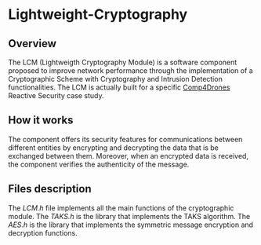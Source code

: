 # Lightweight-Cryptography
## Overview
The LCM (Lightweigth Cryptography Module) is a software component proposed to improve network performance through the implementation of a Cryptographic Scheme with Cryptography and Intrusion Detection functionalities.
The LCM is actually built for a specific [Comp4Drones](https://www.comp4drones.eu) Reactive Security case study.
## How it works
The  component offers its security features for communications between different entities by encrypting and decrypting the data that is be exchanged between them.
Moreover, when an encrypted data is received, the component verifies the authenticity of the message.
## Files description
The *LCM.h* file implements all the main functions of the cryptographic module.
The *TAKS.h* is the library that implements the TAKS algorithm.
The *AES.h* is the library that implements the symmetric message encryption and decryption functions.
